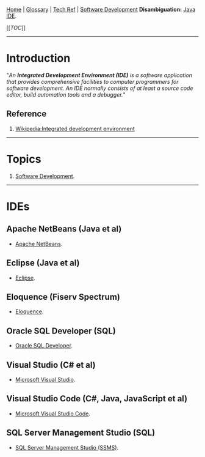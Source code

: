 [Home](/Slalom-LLC/Slalom-Consulting) | [Glossary](/Glossary) | [Tech Ref](/Tech-Ref) | [Software Development](/Tech-Ref/Software-Development)
**Disambiguation:** [Java IDE](/Tech-Ref/Software-Development/Java/Java-IDE).

[[_TOC_]]

---
# Introduction
"_An ***Integrated Development Environment (IDE)*** is a software application that provides comprehensive facilities to computer programmers for software development. An IDE normally consists of at least a source code editor, build automation tools and a debugger._"

## Reference
1. [Wikipedia:Integrated development environment](https://en.wikipedia.org/wiki/Figma_(software))

---
# Topics
1. [Software Development](/Tech-Ref/Software-Development).

---
# IDEs

## Apache NetBeans (Java et al)
- [Apache NetBeans](/Tech-Ref/Apache-Software-Foundation/Apache-NetBeans).

## Eclipse (Java et al)
- [Eclipse](/Tech-Ref/Eclipse-Foundation/Eclipse).

## Eloquence (Fiserv Spectrum)
- [Eloquence](/Tech-Ref/Eloquence).

## Oracle SQL Developer (SQL)
- [Oracle SQL Developer](/Tech-Ref/Oracle-Corporation/Oracle-SQL-Developer).

## Visual Studio (C# et al)
- [Microsoft Visual Studio](/Tech-Ref/Microsoft/Visual-Studio).

## Visual Studio Code (C#, Java, JavaScript et al)
- [Microsoft Visual Studio Code](/Tech-Ref/Microsoft/Visual-Studio/VS-Code-\(Visual-Studio-Code\)).

## SQL Server Management Studio (SQL)
- [SQL Server Management Studio (SSMS)](/Tech-Ref/Microsoft/SQL-Server/SSMS-\(SQL-Server-Management-Studio\)).
